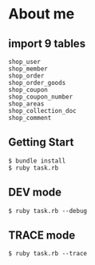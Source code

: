 # About me
## import 9 tables
```
shop_user
shop_member
shop_order
shop_order_goods
shop_coupon
shop_coupon_number
shop_areas
shop_collection_doc
shop_comment
```

## Getting Start
```
$ bundle install
$ ruby task.rb
```

## DEV mode
```
$ ruby task.rb --debug
```

## TRACE mode
```
$ ruby task.rb --trace
```